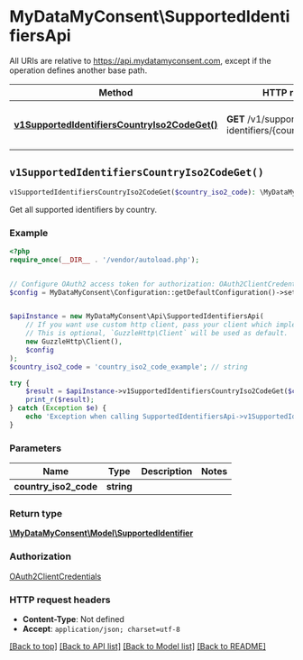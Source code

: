 # MyDataMyConsent\SupportedIdentifiersApi

All URIs are relative to https://api.mydatamyconsent.com, except if the operation defines another base path.

| Method | HTTP request | Description |
| ------------- | ------------- | ------------- |
| [**v1SupportedIdentifiersCountryIso2CodeGet()**](SupportedIdentifiersApi.md#v1SupportedIdentifiersCountryIso2CodeGet) | **GET** /v1/supported-identifiers/{country_iso2_code} | Get all supported identifiers by country. |


## `v1SupportedIdentifiersCountryIso2CodeGet()`

```php
v1SupportedIdentifiersCountryIso2CodeGet($country_iso2_code): \MyDataMyConsent\Model\SupportedIdentifier
```

Get all supported identifiers by country.

### Example

```php
<?php
require_once(__DIR__ . '/vendor/autoload.php');


// Configure OAuth2 access token for authorization: OAuth2ClientCredentials
$config = MyDataMyConsent\Configuration::getDefaultConfiguration()->setAccessToken('YOUR_ACCESS_TOKEN');


$apiInstance = new MyDataMyConsent\Api\SupportedIdentifiersApi(
    // If you want use custom http client, pass your client which implements `GuzzleHttp\ClientInterface`.
    // This is optional, `GuzzleHttp\Client` will be used as default.
    new GuzzleHttp\Client(),
    $config
);
$country_iso2_code = 'country_iso2_code_example'; // string

try {
    $result = $apiInstance->v1SupportedIdentifiersCountryIso2CodeGet($country_iso2_code);
    print_r($result);
} catch (Exception $e) {
    echo 'Exception when calling SupportedIdentifiersApi->v1SupportedIdentifiersCountryIso2CodeGet: ', $e->getMessage(), PHP_EOL;
}
```

### Parameters

| Name | Type | Description  | Notes |
| ------------- | ------------- | ------------- | ------------- |
| **country_iso2_code** | **string**|  | |

### Return type

[**\MyDataMyConsent\Model\SupportedIdentifier**](../Model/SupportedIdentifier.md)

### Authorization

[OAuth2ClientCredentials](../../README.md#OAuth2ClientCredentials)

### HTTP request headers

- **Content-Type**: Not defined
- **Accept**: `application/json; charset=utf-8`

[[Back to top]](#) [[Back to API list]](../../README.md#endpoints)
[[Back to Model list]](../../README.md#models)
[[Back to README]](../../README.md)
